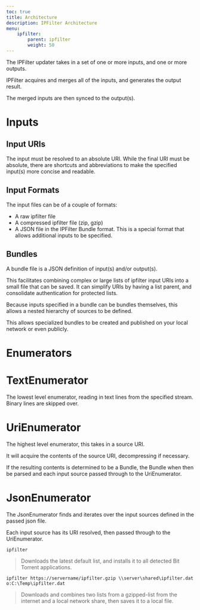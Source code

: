 ```yaml
---
toc: true
title: Architecture
description: IPFilter Architecture
menu:
    ipfilter:
        parent: ipfilter
        weight: 50
---
```


The IPFilter updater takes in a set of one or more inputs, and one or more outputs.

IPFilter acquires and merges all of the inputs, and generates the output result.

The merged inputs are then synced to the output(s).

# Inputs

## Input URIs

The input must be resolved to an absolute URI. While the final URI must be absolute, there are shortcuts and abbreviations to make the specified input(s) more concise and readable.

## Input Formats

The input files can be of a couple of formats:

* A raw ipfilter file
* A compressed ipfilter file (zip, gzip)
* A JSON file in the IPFilter Bundle format. This is a special format that allows additional inputs to be specified.

## Bundles

A bundle file is a JSON definition of input(s) and/or output(s).

This facilitates combining complex or large lists of ipfilter input URIs into a small file that can be saved. It can simplify URIs by having a list parent, and consolidate authentication for protected lists.

Because inputs specified in a bundle can be bundles themselves, this allows a nested hierarchy of sources to be defined.

This allows specialized bundles to be created and published on your local network or even publicly.

# Enumerators

# TextEnumerator

The lowest level enumerator, reading in text lines from the specified stream. Binary lines are skipped over.

# UriEnumerator

The highest level enumerator, this takes in a source URI.

It will acquire the contents of the source URI, decompressing if necessary.

If the resulting contents is determined to be a Bundle, the Bundle when then be parsed and each input source passed through to the UriEnumerator.

# JsonEnumerator

The JsonEnumerator finds and iterates over the input sources defined in the passed json file.

Each input source has its URI resolved, then passed through to the UriEnumerator.



`ipfilter`

> Downloads the latest default list, and installs it to all detected Bit Torrent applications.

`ipfilter https://servername/ipfilter.gzip \\server\shared\ipfilter.dat o:C:\Temp\ipfilter.dat`

> Downloads and combines two lists from a gzipped-list from the internet and a local network share, then saves it to a local file. 
